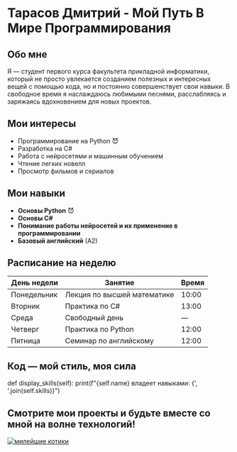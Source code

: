 # Тарасов Дмитрий - Мой Путь В Мире Программирования

## Обо мне
Я — студент первого курса факультета прикладной информатики, который не просто увлекается созданием полезных и интересных вещей с помощью кода, но и постоянно совершенствует свои навыки. В свободное время я наслаждаюсь любимыми песнями, расслабляясь и заряжаясь вдохновением для новых проектов.

## Мои интересы
- Программирование на Python 😈
- Разработка на C#
- Работа с нейросетями и машинным обучением
- Чтение легких новелл
- Просмотр фильмов и сериалов

## Мои навыки
- **Основы Python** 😈
- **Основы C#**
- **Понимание работы нейросетей и их применение в программировании**
- **Базовый английский** (А2)

## Расписание на неделю
| День недели | Занятие | Время |
|---------------|--------------------------|--------|
| Понедельник   | Лекция по высшей математике | 10:00 |
| Вторник       | Практика по C#            | 13:00 |
| Среда         | Свободный день            | —      |
| Четверг       | Практика по Python        | 12:00 |
| Пятница       | Семинар по английскому    | 12:00 |

## Код — мой стиль, моя сила

def display_skills(self):
    print(f"{self.name} владеет навыками: {', '.join(self.skills)}")


## Смотрите мои проекты и будьте вместе со мной на волне технологий!
[![милейшие котики](https://fotkiflo.ru/wp-content/uploads/milye-kotiki-v-shapochkakh-5.webp "милейшие котики")](http://fotkiflo.ru/wp-content/uploads/milye-kotiki-v-shapochkakh-5.webp)
